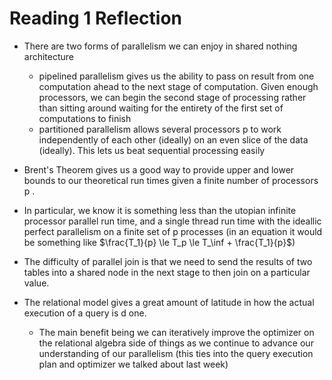 # Reading 1 Reflection
- There are two forms of parallelism we can enjoy in shared nothing architecture
  - pipelined parallelism gives us the ability to pass on result from one computation ahead to the next stage of computation. Given enough processors, we can begin the second stage of processing rather than sitting around waiting for the entirety of the first set of computations to finish
  - partitioned parallelism allows several processors p to work independently of each other (ideally) on an even slice of the data (ideally). This lets us beat sequential processing easily

- Brent's Theorem gives us a good way to provide upper and lower bounds to our theoretical run times given a finite number of processors p .
- In particular, we know it is something less than the utopian infinite processor parallel run time, and a single thread run time with the ideallic perfect parallelism on a finite set of p processes (in an equation it would be something like $\frac{T_1}{p} \le T_p \le T_\inf + \frac{T_1}{p}$)

- The difficulty of parallel join is that we need to send the results of two tables into a shared node in the next stage to then join on a particular value.

- The relational model gives a great amount of latitude in how the actual execution of a query is d one.
  - The main benefit being we can iteratively improve the optimizer on the relational algebra side of things as we continue to advance our understanding of our parallelism (this ties into the query execution plan and optimizer we talked about last week)
